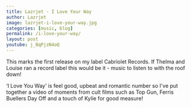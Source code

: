 ```yaml
---
title: Lazrjet - I Love Your Way 
author: Lazrjet
image: lazrjet-i-love-your-way.jpg
categories: [music, blog]
permalink: /i-love-your-way/
layout: post
youtube: j_BqPjzN4oQ
---
```



This marks the first release on my label Cabriolet Records. If Thelma and Louise ran a record label this would be it - music to listen to with the roof down!

‘I Love You Way’ is feel good, upbeat and romantic number so I've put together a video of moments from cult films such as Top Gun, Ferris Buellers Day Off and a touch of Kylie for good measure!
